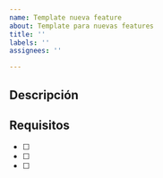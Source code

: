 ```yaml
---
name: Template nueva feature
about: Template para nuevas features
title: ''
labels: ''
assignees: ''

---
```


## Descripción


## Requisitos
- [ ] 
- [ ] 
- [ ] 
